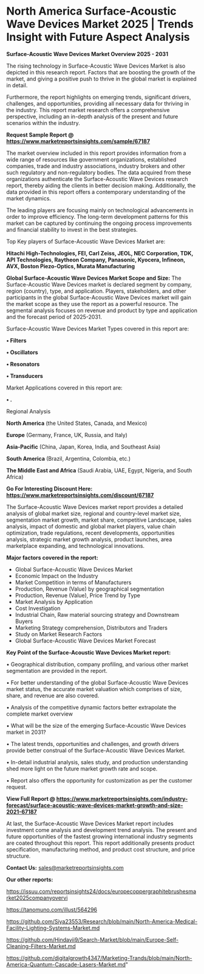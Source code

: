 # North America Surface-Acoustic Wave Devices Market 2025 | Trends Insight with Future Aspect Analysis

<Strong> Surface-Acoustic Wave Devices Market Overview 2025 - 2031</strong>

The rising technology in Surface-Acoustic Wave Devices Market is also depicted in this research report. Factors that are boosting the growth of the market, and giving a positive push to thrive in the global market is explained in detail.

Furthermore, the report highlights on emerging trends, significant drivers, challenges, and opportunities, providing all necessary data for thriving in the industry. This report market research offers a comprehensive perspective, including an in-depth analysis of the present and future scenarios within the industry.

<strong>Request Sample Report @ <a href=https://www.marketreportsinsights.com/sample/67187>https://www.marketreportsinsights.com/sample/67187</a></strong>

The market overview included in this report provides information from a wide range of resources like government organizations, established companies, trade and industry associations, industry brokers and other such regulatory and non-regulatory bodies. The data acquired from these organizations authenticate the Surface-Acoustic Wave Devices research report, thereby aiding the clients in better decision making. Additionally, the data provided in this report offers a contemporary understanding of the market dynamics.

The leading players are focusing mainly on technological advancements in order to improve efficiency. The long-term development patterns for this market can be captured by continuing the ongoing process improvements and financial stability to invest in the best strategies.

Top Key players of Surface-Acoustic Wave Devices Market are:

<strong>Hitachi High-Technologies, FEI, Carl Zeiss, JEOL, NEC Corporation, TDK, API Technologies, Raytheon Company, Panasonic, Kyocera, Infineon, AVX, Boston Piezo-Optics, Murata Manufacturing</strong>

<strong><b>Global Surface-Acoustic Wave Devices Market Scope and Size:</b></strong>
The Surface-Acoustic Wave Devices market is declared segment by company, region (country), type, and application. Players, stakeholders, and other participants in the global Surface-Acoustic Wave Devices market will gain the market scope as they use the report as a powerful resource. The segmental analysis focuses on revenue and product by type and application and the forecast period of 2025-2031.

Surface-Acoustic Wave Devices Market Types covered in this report are:

<strong>• Filters

• Oscillators

• Resonators

• Transducers</strong>

Market Applications covered in this report are:

<strong>• .</strong> 

Regional Analysis

<strong>North America</strong> (the United States, Canada, and Mexico)

<strong>Europe</strong> (Germany, France, UK, Russia, and Italy)

<strong>Asia-Pacific</strong> (China, Japan, Korea, India, and Southeast Asia)

<strong>South America</strong> (Brazil, Argentina, Colombia, etc.)

<strong>The Middle East and Africa</strong> (Saudi Arabia, UAE, Egypt, Nigeria, and South Africa)

<strong>Go For Interesting Discount Here: <a href=https://www.marketreportsinsights.com/discount/67187>https://www.marketreportsinsights.com/discount/67187</a></strong>

The Surface-Acoustic Wave Devices market report provides a detailed analysis of global market size, regional and country-level market size, segmentation market growth, market share, competitive Landscape, sales analysis, impact of domestic and global market players, value chain optimization, trade regulations, recent developments, opportunities analysis, strategic market growth analysis, product launches, area marketplace expanding, and technological innovations.

<strong><b>Major factors covered in the report:</b></strong>
<ul>
  <li>Global Surface-Acoustic Wave Devices Market </li>
  <li>Economic Impact on the Industry</li>
  <li>Market Competition in terms of Manufacturers</li>
  <li>Production, Revenue (Value) by geographical segmentation</li>
  <li>Production, Revenue (Value), Price Trend by Type</li>
  <li>Market Analysis by Application</li>
  <li>Cost Investigation</li>
  <li>Industrial Chain, Raw material sourcing strategy and Downstream Buyers</li>
  <li>Marketing Strategy comprehension, Distributors and Traders</li>
  <li>Study on Market Research Factors</li>
  <li>Global Surface-Acoustic Wave Devices Market Forecast</li>
</ul>

<strong><b>Key Point of the Surface-Acoustic Wave Devices Market report:</b></strong>

• Geographical distribution, company profiling, and various other market segmentation are provided in the report.

• For better understanding of the global Surface-Acoustic Wave Devices market status, the accurate market valuation which comprises of size, share, and revenue are also covered.

• Analysis of the competitive dynamic factors better extrapolate the complete market overview

• What will be the size of the emerging Surface-Acoustic Wave Devices market in 2031?

• The latest trends, opportunities and challenges, and growth drivers provide better construal of the Surface-Acoustic Wave Devices Market.

• In-detail industrial analysis, sales study, and production understanding shed more light on the future market growth rate and scope.

• Report also offers the opportunity for customization as per the customer request.

<strong><b>View Full Report @ <a href=https://www.marketreportsinsights.com/industry-forecast/surface-acoustic-wave-devices-market-growth-and-size-2021-67187>https://www.marketreportsinsights.com/industry-forecast/surface-acoustic-wave-devices-market-growth-and-size-2021-67187</a></b></strong>


At last, the Surface-Acoustic Wave Devices Market report includes investment come analysis and development trend analysis. The present and future opportunities of the fastest growing international industry segments are coated throughout this report. This report additionally presents product specification, manufacturing method, and product cost structure, and price structure.

<strong>Contact Us:</strong>
sales@marketreportsinsights.com

<strong>Our other reports:</strong>

<a href=https://issuu.com/reportsinsights24/docs/europecoppergraphitebrushesmarket2025companyovervi>https://issuu.com/reportsinsights24/docs/europecoppergraphitebrushesmarket2025companyovervi</a>

<a href=https://tanomuno.com/illust/564296>https://tanomuno.com/illust/564296</a>

<a href=https://github.com/Siya23553/Research/blob/main/North-America-Medical-Facility-Lighting-Systems-Market.md>https://github.com/Siya23553/Research/blob/main/North-America-Medical-Facility-Lighting-Systems-Market.md</a>

<a href=https://github.com/Hindavii9/Search-Market/blob/main/Europe-Self-Cleaning-Filters-Market.md>https://github.com/Hindavii9/Search-Market/blob/main/Europe-Self-Cleaning-Filters-Market.md</a>

<a href=https://github.com/digitalgrowth4347/Marketing-Trands/blob/main/North-America-Quantum-Cascade-Lasers-Market.md>https://github.com/digitalgrowth4347/Marketing-Trands/blob/main/North-America-Quantum-Cascade-Lasers-Market.md</a>"
